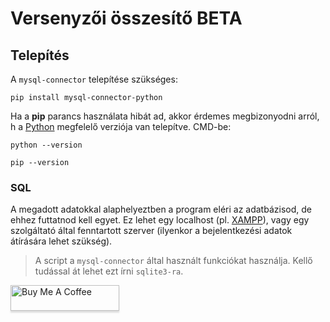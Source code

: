 # Versenyzői összesítő BETA
## Telepítés
A `mysql-connector` telepítése szükséges:
``` 
pip install mysql-connector-python
```
Ha a **pip** parancs használata hibát ad, akkor érdemes megbizonyodni arról, h a [Python](https://www.python.org/downloads/) megfelelő verziója van telepítve.
CMD-be:
```
python --version
```
```
pip --version
```
### SQL
A megadott adatokkal alaphelyeztben a program eléri az adatbázisod, de ehhez futtatnod kell egyet. Ez lehet egy localhost (pl. [XAMPP](https://www.apachefriends.org/hu/index.html)), vagy egy szolgáltató által fenntartott szerver (ilyenkor a bejelentkezési adatok átírására lehet szükség).
> A script a `mysql-connector` által használt funkciókat használja. Kellő tudással át lehet ezt írni `sqlite3-ra`.

 <a href="https://www.buymeacoffee.com/tacsadev" target="_blank"><img src="https://www.buymeacoffee.com/assets/img/custom_images/orange_img.png" alt="Buy Me A Coffee" style="height: 41px !important;width: 174px !important;box-shadow: 0px 3px 2px 0px rgba(190, 190, 190, 0.5) !important;-webkit-box-shadow: 0px 3px 2px 0px rgba(190, 190, 190, 0.5) !important;" ></a>

